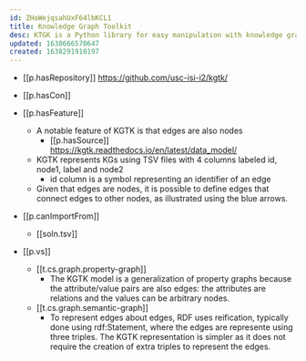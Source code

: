 ```yaml
---
id: ZHoWejqsahUxF64lbKCL1
title: Knowledge Graph Toolkit
desc: KTGK is a Python library for easy manipulation with knowledge graphs
updated: 1638666570647
created: 1638291910197
---
```




- [[p.hasRepository]] https://github.com/usc-isi-i2/kgtk/
- [[p.hasCon]] 
- [[p.hasFeature]]
  - A notable feature of KGTK is that edges are also nodes
    - [[p.hasSource]] https://kgtk.readthedocs.io/en/latest/data_model/
  - KGTK represents KGs using TSV files with 4 columns labeled id, node1, label and node2
    - id column is a symbol representing an identifier of an edge
  - Given that edges are nodes, it is possible to define edges that connect edges to other nodes, as illustrated using the blue arrows.
- [[p.canImportFrom]]
  - [[soln.tsv]]

- [[p.vs]] 
  - [[t.cs.graph.property-graph]]
    - The KGTK model is a generalization of property graphs because the attribute/value pairs are also edges: the attributes are relations and the values can be arbitrary nodes.
  - [[t.cs.graph.semantic-graph]]
    - To represent edges about edges, RDF uses reification, typically done using rdf:Statement, where the edges are represente using three triples. The KGTK representation is simpler as it does not require the creation of extra triples to represent the edges.


